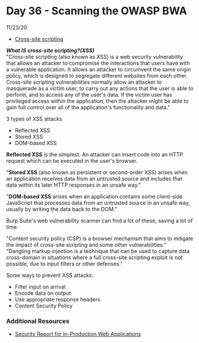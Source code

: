 # Day 36 - Scanning the OWASP BWA
11/23/20

* [Cross-site scripting](https://portswigger.net/web-security/cross-site-scripting)

***What IS cross-site scripting?(XSS)***</br>
"Cross-site scripting (also known as XSS) is a web security vulnerability that allows an attacker to compromise the interactions that users have with a vulnerable application. It allows an attacker to circumvent the same origin policy, which is designed to segregate different websites from each other. Cross-site scripting vulnerabilities normally allow an attacker to masquerade as a victim user, to carry out any actions that the user is able to perform, and to access any of the user's data. If the victim user has privileged access within the application, then the attacker might be able to gain full control over all of the application's functionality and data."

3 types of XSS attacks
* Reflected XSS
* Stored XSS
* DOM-based XSS

**Reflected XSS** is the simplest. An attacker can insert code into an HTTP request which can be executed in the user's browser.

"**Stored XSS** (also known as persistent or second-order XSS) arises when an application receives data from an untrusted source and includes that data within its later HTTP responses in an unsafe way."

"**DOM-based XSS** arises when an application contains some client-side JavaScript that processes data from an untrusted source in an unsafe way, usually by writing the data back to the DOM."

Burp Suite's web vulnerability scanner can find a lot of these, saving a lot of time. 

"Content security policy (CSP) is a browser mechanism that aims to mitigate the impact of cross-site scripting and some other vulnerabilities."</br>
"Dangling markup injection is a technique that can be used to capture data cross-domain in situations where a full cross-site scripting exploit is not possible, due to input filters or other defenses."

Some ways to prevent XSS attacks:
* Filter input on arrival
* Encode data on output
* Use appropriate response headers
* Content Security Policy

### Additional Resources
* [Security Report for In-Production Web Applications](https://www.rapid7.com/globalassets/_pdfs/whitepaperguide/rapid7-tcell-application-security-report.pdf)